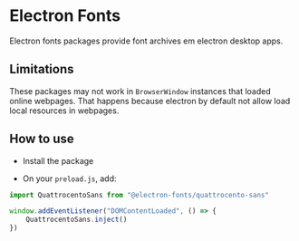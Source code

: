 # Electron Fonts

Electron fonts packages provide font archives em electron desktop apps.

## Limitations

These packages may not work in `BrowserWindow` instances that loaded online webpages. That happens because electron by default not allow load local resources in webpages.

## How to use

* Install the package

* On your `preload.js`, add:

```ts
import QuattrocentoSans from "@electron-fonts/quattrocento-sans"

window.addEventListener("DOMContentLoaded", () => {
    QuattrocentoSans.inject()
})
```